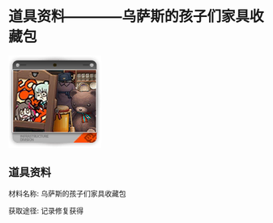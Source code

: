 # 道具资料————乌萨斯的孩子们家具收藏包

![乌萨斯的孩子们家具收藏包](./matIcons/乌萨斯的孩子们家具收藏包.png)

## 道具资料

材料名称: 乌萨斯的孩子们家具收藏包

获取途径: 记录修复获得

